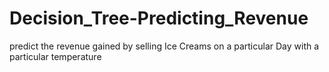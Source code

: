 # Decision_Tree-Predicting_Revenue
predict the revenue gained by selling Ice Creams on a particular Day with a particular temperature
